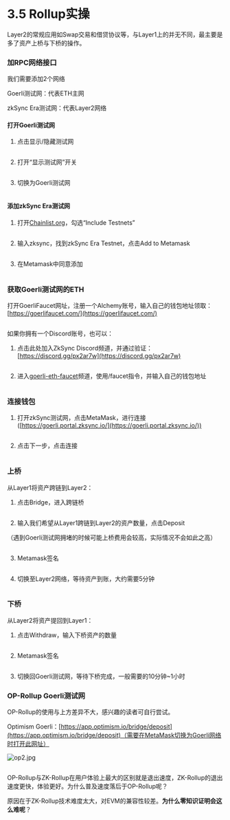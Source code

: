 # 3.5 Rollup实操

Layer2的常规应用如Swap交易和借贷协议等，与Layer1上的并无不同，最主要是多了资产上桥与下桥的操作。

### 加RPC网络接口

我们需要添加2个网络

Goerli测试网：代表ETH主网

zkSync Era测试网：代表Layer2网络

#### 打开Goerli测试网

1.  点击显示/隐藏测试网

    <figure><img src=".gitbook/assets/metamask1.jpg" alt=""><figcaption></figcaption></figure>
2.  打开“显示测试网”开关

    <figure><img src=".gitbook/assets/metamask2.jpg" alt=""><figcaption></figcaption></figure>
3.  切换为Goerli测试网

    <figure><img src=".gitbook/assets/metamask3.jpg" alt=""><figcaption></figcaption></figure>

#### 添加zkSync Era测试网

1.  打开[Chainlist.org](https://chainlist.org/)，勾选“Include Testnets”

    <figure><img src=".gitbook/assets/chainlist1.jpg" alt=""><figcaption></figcaption></figure>
2.  输入zksync，找到zkSync Era Testnet，点击Add to Metamask

    <figure><img src=".gitbook/assets/cl2.jpg" alt=""><figcaption></figcaption></figure>
3. 在Metamask中同意添加

<figure><img src=".gitbook/assets/cl3.jpg" alt=""><figcaption></figcaption></figure>



### 获取Goerli测试网的ETH

打开GoerliFaucet网址，注册一个Alchemy账号，输入自己的钱包地址领取：[https://goerlifaucet.com/](https://goerlifaucet.com/)

<figure><img src=".gitbook/assets/zks0.jpg" alt=""><figcaption></figcaption></figure>

如果你拥有一个Discord账号，也可以：



1. 点击此处加入ZkSync Discord频道，并通过验证：[https://discord.gg/px2ar7w](https://discord.gg/px2ar7w)

<figure><img src=".gitbook/assets/zks1.jpg" alt=""><figcaption></figcaption></figure>

2. 进入[goerli-eth-faucet](https://discord.com/channels/722409280497516566/1014269465438994432)频道，使用/faucet指令，并输入自己的钱包地址

<figure><img src=".gitbook/assets/zks2.jpg" alt=""><figcaption></figcaption></figure>



### 连接钱包

1. 打开zkSync测试网，点击MetaMask，进行连接([https://goerli.portal.zksync.io/](https://goerli.portal.zksync.io/))

<figure><img src="https://www.notion.so/image/https%3A%2F%2Fs3-us-west-2.amazonaws.com%2Fsecure.notion-static.com%2Ff1044497-80a1-4f7d-b20d-54dcfc95212e%2FUntitled.png?id=e6c0dda9-8f64-4fa7-9938-0837aeec0178&#x26;table=block&#x26;spaceId=b1dd17ad-aa83-4faf-9395-5329c519d830&#x26;width=2000&#x26;userId=e298088e-2c93-42ed-870b-b44d950d1eae&#x26;cache=v2" alt=""><figcaption></figcaption></figure>

2. 点击下一步，点击连接

<figure><img src=".gitbook/assets/zkport链接.jpg" alt=""><figcaption></figcaption></figure>





### 上桥

从Layer1将资产跨链到Layer2：

1. 点击Bridge，进入跨链桥

<figure><img src=".gitbook/assets/z1.jpg" alt=""><figcaption></figcaption></figure>

2. 输入我们希望从Layer1跨链到Layer2的资产数量，点击Deposit

（遇到Goerli测试网拥堵的时候可能上桥费用会较高，实际情况不会如此之高）

<figure><img src=".gitbook/assets/z2.jpg" alt=""><figcaption></figcaption></figure>

3. Metamask签名

<figure><img src=".gitbook/assets/z3.jpg" alt=""><figcaption></figcaption></figure>

4. 切换至Layer2网络，等待资产到账，大约需要5分钟



<figure><img src=".gitbook/assets/z5.jpg" alt=""><figcaption></figcaption></figure>

### 下桥

从Layer2将资产提回到Layer1：

1. 点击Withdraw，输入下桥资产的数量

<figure><img src=".gitbook/assets/z6.jpg" alt=""><figcaption></figcaption></figure>

2. Metamask签名

<figure><img src=".gitbook/assets/z7.jpg" alt=""><figcaption></figcaption></figure>

3. 切换回Goerli测试网，等待下桥完成，一般需要的10分钟\~1小时





### OP-Rollup Goerli测试网

OP-Rollup的使用与上方差异不大，感兴趣的读者可自行尝试。

Optimism Goerli：[https://app.optimism.io/bridge/deposit](https://app.optimism.io/bridge/deposit)（需要在MetaMask切换为Goerli网络时打开此网址）

<div>

<img src="https://s3-us-west-2.amazonaws.com/secure.notion-static.com/57098723-b6f4-4886-8c91-8fc54b2961dd/op2.jpg" alt="op2.jpg">

 

<figure><img src=".gitbook/assets/op2.jpg" alt=""><figcaption></figcaption></figure>

</div>

OP-Rollup与ZK-Rollup在用户体验上最大的区别就是退出速度，ZK-Rollup的退出速度更快，体验更好。为什么普及速度落后于OP-Rollup呢？

原因在于ZK-Rollup技术难度太大，对EVM的兼容性较差。**为什么零知识证明会这么难呢**？
